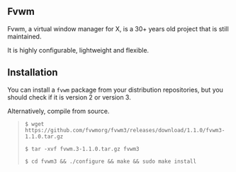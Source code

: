 ## Fvwm
Fvwm, a virtual window manager for X, is a 30+ years old project that is still maintained.

It is highly configurable, lightweight and flexible.

## Installation
You can install a `fvwm` package from your distribution repositories, but you should check if it is version 2 or version 3. 

Alternatively, compile from source.
>```
>$ wget https://github.com/fvwmorg/fvwm3/releases/download/1.1.0/fvwm3-1.1.0.tar.gz
>```
>```
>$ tar -xvf fvwm.3-1.1.0.tar.gz fvwm3
>```
>```
>$ cd fvwm3 && ./configure && make && sudo make install
>```
